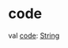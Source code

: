 # code


val [code](code.md): [String](https://kotlinlang.org/api/latest/jvm/stdlib/kotlin/-string/index.html)
